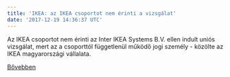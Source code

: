 ```yaml
---
title: 'IKEA: az IKEA csoportot nem érinti a vizsgálat'
date: '2017-12-19 14:36:37 UTC'
---
```


Az IKEA csoportot nem érinti az Inter IKEA Systems B.V. ellen indult uniós vizsgálat, mert az a csoporttól függetlenül működő jogi személy - közölte az IKEA magyarországi vállalata.


[Bővebben](http://ift.tt/2BcFKqi)

